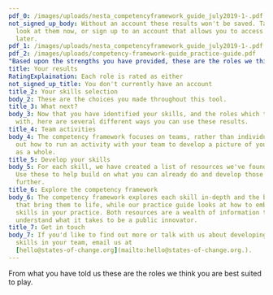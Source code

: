 ```yaml
---
pdf_0: /images/uploads/nesta_competencyframework_guide_july2019-1-.pdf
not_signed_up_body: Without an account these results won't be saved. Take a good
  look at them now, or sign up to an account that allows you to access them
  later.
pdf_1: /images/uploads/nesta_competencyframework_guide_july2019-1-.pdf
pdf_2: /images/uploads/competency-framework-guide_practice-guide.pdf
"Based upon the strengths you have provided, these are the roles we think you are best suited to play": null
title: Your results
RatingExplaination: Each role is rated as either
not_signed_up_title: You don't currently have an account
title_2: Your skills selection
body_2: These are the choices you made throughout this tool.
title_3: What next?
body_3: Now that you have identified your skills, and the roles which they align
  with, here are several different ways you can use these results.
title_4: Team activities
body_4: The competency framework focuses on teams, rather than individuals. Find
  out how to run an activity with your team to develop a picture of your skills
  as a whole.
title_5: Develop your skills
body_5: For each skill, we have created a list of resources we've found helpful.
  Use these to help build on what you can already do and develop those strengths
  further.
title_6: Explore the competency framework
body_6: The competency framework explores each skill in-depth and the behaviours
  that bring them to life, while our practice guide looks at how to embed these
  skills in your practice. Both resources are a wealth of information to better
  understand what it takes to be a public innovator.
title_7: Get in touch
body_7: If you'd like to find out more or talk with us about developing these
  skills in your team, email us at
  [hello@states-of-change.org](mailto:hello@states-of-change.org.).
---
```

From what you have told us these are the roles we think you are best suited to play.